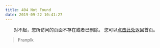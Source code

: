 ```yaml
---
title: 404 Not Found
date: 2019-09-22 10:41:27
---
```


<center>
对不起，您所访问的页面不存在或者已删除。
您可以<a href="https://blog.nightteam.cn>">点击此处</a>返回首页。
</center>

<blockquote class="blockquote-center">
    Franplk
</blockquote>